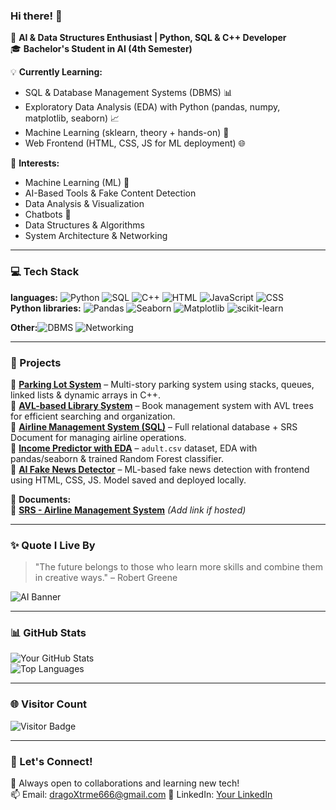 ### Hi there! 👋  

🚀 **AI & Data Structures Enthusiast | Python, SQL & C++ Developer**  
🎓 **Bachelor's Student in AI (4th Semester)**  

💡 **Currently Learning:**  
- SQL & Database Management Systems (DBMS) 📊  
- Exploratory Data Analysis (EDA) with Python (pandas, numpy, matplotlib, seaborn) 📈  
- Machine Learning (sklearn, theory + hands-on) 🤖  
- Web Frontend (HTML, CSS, JS for ML deployment) 🌐  

📌 **Interests:**  
- Machine Learning (ML) 🧠  
- AI-Based Tools & Fake Content Detection  
- Data Analysis & Visualization  
- Chatbots 🤖  
- Data Structures & Algorithms  
- System Architecture & Networking  

---

### 💻 Tech Stack  
**languages:**
![Python](https://img.shields.io/badge/Python-3776AB?style=for-the-badge&logo=python&logoColor=white) ![SQL](https://img.shields.io/badge/SQL-005C84?style=for-the-badge&logo=mysql&logoColor=white)  ![C++](https://img.shields.io/badge/C++-00599C?style=for-the-badge&logo=cplusplus&logoColor=white)  ![HTML](https://img.shields.io/badge/HTML-E34F26?style=for-the-badge&logo=html5&logoColor=white)    ![JavaScript](https://img.shields.io/badge/JavaScript-F7DF1E?style=for-the-badge&logo=javascript&logoColor=black) ![CSS](https://img.shields.io/badge/CSS-1572B6?style=for-the-badge&logo=css3&logoColor=white)  
**Python libraries:**
![Pandas](https://img.shields.io/badge/Pandas-150458?style=for-the-badge&logo=pandas&logoColor=white)   ![Seaborn](https://img.shields.io/badge/Seaborn-3776AB?style=for-the-badge&logo=python&logoColor=white)   ![Matplotlib](https://img.shields.io/badge/Matplotlib-11557C?style=for-the-badge&logo=matplotlib&logoColor=white)   ![scikit-learn](https://img.shields.io/badge/Scikit--Learn-F7931E?style=for-the-badge&logo=scikit-learn&logoColor=white) 

**Other:**![DBMS](https://img.shields.io/badge/DBMS-%23000000.svg?style=for-the-badge)  ![Networking](https://img.shields.io/badge/Networking-%23FF6F00.svg?style=for-the-badge)  



---

### 📂 Projects  
🔹 **[Parking Lot System](#)** – Multi-story parking system using stacks, queues, linked lists & dynamic arrays in C++.  
🔹 **[AVL-based Library System](#)** – Book management system with AVL trees for efficient searching and organization.  
🔹 **[Airline Management System (SQL)](#)** – Full relational database + SRS Document for managing airline operations.  
🔹 **[Income Predictor with EDA](#)** – `adult.csv` dataset, EDA with pandas/seaborn & trained Random Forest classifier.  
🔹 **[AI Fake News Detector](#)** – ML-based fake news detection with frontend using HTML, CSS, JS. Model saved and deployed locally.  

📄 **Documents:**  
📘 **[SRS - Airline Management System](#)** *(Add link if hosted)*  

---

### ✨ Quote I Live By  
> "The future belongs to those who learn more skills and combine them in creative ways." – Robert Greene

![AI Banner](https://media.giphy.com/media/QTfX9Ejfra3ZmNxh6B/giphy.gif)

---

### 📊 GitHub Stats

![Your GitHub Stats](https://github-readme-stats.vercel.app/api?username=Waizdev&show_icons=true&theme=radical)  
![Top Languages](https://github-readme-stats.vercel.app/api/top-langs/?username=Waizdev&layout=compact&theme=radical)

---

### 🌐 Visitor Count  
![Visitor Badge](https://komarev.com/ghpvc/?username=Waizdev&label=Profile%20Views&color=0e75b6&style=flat)

---

### 🔗 Let's Connect!  
🚀 Always open to collaborations and learning new tech!  
📫 Email: dragoXtrme666@gmail.com 
💼 LinkedIn: [Your LinkedIn](#)
